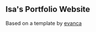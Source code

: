 ## Isa's Portfolio Website

Based on a template by [evanca](https://github.com/evanca/quick-portfolio)
